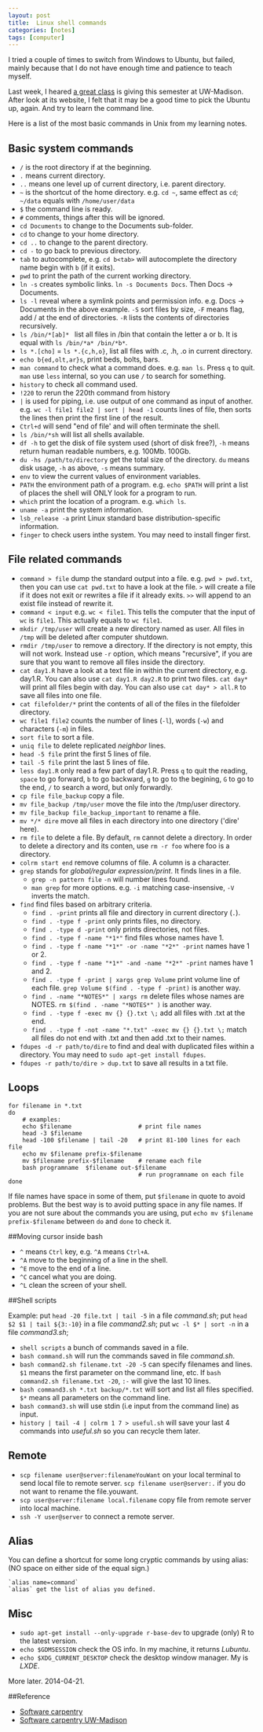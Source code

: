 ```yaml
---
layout: post
title:  Linux shell commands
categories: [notes]
tags: [computer]
---
```

I tried a couple of times to switch from Windows to Ubuntu, but failed, mainly because that I do not have enough time and patience
to teach myself. 

Last week, I heared [a great class](http://kbroman.github.io/Tools4RR/) is giving this semester at UW-Madison. After look at
its website, I felt that it may be a good time to pick the Ubuntu up, again. And try to learn the command line. 

Here is a list of the most basic commands in Unix from my learning notes.

## Basic system commands

+ `/` is the root directory if at the beginning.
+ `.` means current directory.
+ `..` means one level up of current directory, i.e. parent directory.
+ `~` is the shortcut of the home directory. e.g. `cd ~`, same effect as `cd`; `~/data` equals with `/home/user/data`
+ `$` the command line is ready.
+ `#` comments, things after this will be ignored.
+ `cd Documents` to change to the Documents sub-folder.
+ `cd` to change to your home directory.
+ `cd ..` to change to the parent directory.
+ `cd -` to go back to previous directory.
+ `tab` to autocomplete, e.g. `cd b<tab>` will autocomplete the directory name begin with `b` (if it exits).
+ `pwd` to print the path of the current working directory.
+ `ln -s` creates symbolic links. `ln -s Documents Docs`. Then Docs -> Documents.
+ `ls -l` reveal where a symlink points and permission info. e.g. Docs -> Documents in the above example. `-S` sort files by size, `-F` means flag, add / at the end of directories. `-R` lists the contents of directories recursively.
+ `ls /bin/*[ab]* ` list all files in /bin that contain the letter a or b. It is equal with `ls /bin/*a* /bin/*b*`.
+ `ls *.[cho]` = `ls *.{c,h,o}`, list all files with .c, .h, .o in current directory.
+ `echo b{ed,olt,ar}s`, print beds, bolts, bars.
+ `man command` to check what a command does. e.g. `man ls`. Press `q` to quit. `man` use `less` internal, so you can use `/` to search for something.
+ `history` to check all command used.
+ `!220` to rerun the 220th command from history
+ `|` is used for piping, i.e. use output of one command as input of another. e.g. `wc -l file1 file2 | sort | head -1` counts lines of file, then sorts the lines then print the first line of the result.
+ `Ctrl+d` will send "end of file' and will often terminate the shell.
+ `ls /bin/*sh` will list all shells available.
+ `df -h` to get the disk of file system used (short of disk free?), `-h` means return human readable numbers, e.g. 100Mb. 100Gb.
+ `du -hs /path/to/directory` get the total size of the directory. `du` means disk usage, `-h` as above, `-s` means summary.
+ `env` to view the current values of environment variables.
+ `PATH` the environment path of a program. e.g. `echo $PATH` will print a list of places the shell will ONLY look for a program to run.
+ `which` print the location of a program. e.g. `which ls`.
+ `uname -a` print the system information.
+ `lsb_release -a` print Linux standard base distribution-specific information.
+ `finger` to check users inthe system. You may need to install finger first.


## File related commands

+ `command > file` dump the standard output into a file. e.g. `pwd > pwd.txt`, then you can use `cat pwd.txt` to have a look at the file. `>` will create a file if it does not exit or rewrites a file if it already exits. `>>` will append to an exist file instead of rewrite it.
+ `command < input` e.g. `wc < file1`. This tells the computer that the input of `wc` is `file1`. This actually equals to `wc file1`.
+ `mkdir /tmp/user` will create a new directory named as user. All files in `/tmp` will be deleted after computer shutdown.
+ `rmdir /tmp/user` to remove a directory. If the directory is not empty, this will not work. Instead use `-r` option, which means "recursive", if you are sure that you want to remove all files inside the directory.
+ `cat day1.R` have a look at a text file in within the current directory, e.g. day1.R. You can also use `cat day1.R day2.R` to print two files. `cat day*` will print all files begin with day. You can also use `cat day* > all.R` to save all files into one file.
+ `cat filefolder/*` print the contents of all of the files in the filefolder directory.
+ `wc file1 file2` counts the number of lines (`-l`), words (`-w`) and characters (`-m`) in files.
+ `sort file` to sort a file.
+ `uniq file` to delete replicated *neighbor* lines.
+ `head -5 file` print the first 5 lines of file.
+ `tail -5 file` print the last 5 lines of file.
+ `less day1.R` only read a few part of day1.R. Press `q` to quit the reading, `space` to go forward, `b` to go backward, `g` to go to the begining, `G` to go to the end, `/` to search a word, but only forwardly.
+ `cp file file_backup` copy a file.
+ `mv file_backup /tmp/user` move the file into the /tmp/user directory.
+ `mv file_backup file_backup_important` to rename a file.
+ `mv */* dire` move all files in each directory into one directory ('dire' here).
+ `rm file` to delete a file. By default, `rm` cannot delete a directory. In order to delete a directory and its conten, use `rm -r foo` where foo is a directory.
+ `colrm start end` remove columns of file. A column is a character.
+ `grep` stands for *global/regular expression/print*. It finds lines in a file.
	* `grep -n pattern file` `-n` will number lines found.
	* `man grep` for more options. e.g. `-i` matching case-insensive, `-V` inverts the match.
+ `find` find files based on arbitrary criteria.
	* `find . -print` prints all file and directory in current directory (`.`).
	* `find . -type f -print` only prints files, no directory.
	* `find . -type d -print` only prints directories, not files.
	* `find . -type f -name "*1*"` find files whose names have 1.
	* `find . -type f -name "*1*" -or -name "*2*" -print` names have 1 or 2.
	* `find . -type f -name "*1*" -and -name "*2*" -print` names have 1 and 2.
	* `find . -type f -print | xargs grep Volume` print volume line of each file. `grep Volume $(find . -type f -print)` is another way.
	* `find . -name "*NOTES*" | xargs rm` delete files whose names are NOTES. `rm $(find . -name "*NOTES*" )` is another way.
	* `find . -type f -exec mv {} {}.txt \;` add all files with .txt at the end.
	* `find . -type f -not -name "*.txt" -exec mv {} {}.txt \;` match all files do not end with .txt and then add .txt to their names.
+ `fdupes -d -r path/to/dire` to find and deal with duplicated files within a directory. You may need to `sudo apt-get install fdupes`.
+ `fdupes -r path/to/dire > dup.txt` to save all results in a txt file.


## Loops

	for filename in *.txt
	do 
		# examples:
		echo $filename                   # print file names
		head -3 $filename 
	    head -100 $filename | tail -20   # print 81-100 lines for each file
		echo mv $filename prefix-$filename
		mv $filename prefix-$filename    # rename each file
		bash programname  $filename out-$filename
										 # run programname on each file
	done

If file names have space in some of them, put `$filename` in quote to avoid problems. But the best way is to avoid putting space in any file names. If you are not sure about the commands you are using, put `echo mv $filename prefix-$filename` between `do` and `done` to check it.

##Moving cursor inside bash

+ `^` means `Ctrl` key, e.g. `^A` means `Ctrl+A`.
+ `^A` move to the beginning of a line in the shell.
+ `^E` move to the end of a line.
+ `^C` cancel what you are doing.
+ `^L` clean the screen of your shell.
 

##Shell scripts

Example: put `head -20 file.txt | tail -5` in a file *command.sh*; put `head $2 $1 | tail ${3:-10}` in a file *command2.sh*; put `wc -l $* | sort -n` in a file *command3.sh*;

+ `shell scripts` a bunch of commands saved in a file.
+ `bash command.sh` will run the commands saved in file *command.sh*.
+ `bash command2.sh filename.txt -20 -5` can specify filenames and lines. `$1` means the first parameter on the command line, etc. If `bash command2.sh filename.txt -20`, `:-` will give the last 10 lines.
+ `bash command3.sh *.txt backup/*.txt` will sort and list all files specified. `$*` means all parameters on the command line.
+ `bash command3.sh` will use stdin (i.e input from the command line) as input.
+ `history | tail -4 | colrm 1 7 > useful.sh` will save your last 4 commands into *useful.sh* so you can recycle them later.

## Remote

+ `scp filename user@server:filenameYouWant` on your local terminal to send local file to remote server. `scp filename user@server:.` if you do not want  to rename the file.youwant.
+ `scp user@server:filename local.filename` copy file from remote server into local machine.
+ `ssh -Y user@server` to connect a remote server.

## Alias
You can define a shortcut for some long cryptic commands by using alias: (NO space on either side of the equal sign.)

	`alias name=command`
	`alias` get the list of alias you defined. 

## Misc

+ `sudo apt-get install --only-upgrade r-base-dev` to upgrade (only) R to the latest version.
+ `echo $GDMSESSION` check the OS info. In my machine, it returns *Lubuntu*.
+ `echo $XDG_CURRENT_DESKTOP` check the desktop window manager. My is *LXDE*.


More later. 2014-04-21.

##Reference

+ [Software carpentry](http://software-carpentry.org/v5/novice/shell/)
+ [Software carpentry UW-Madison](https://github.com/UW-Madison-ACI/boot-camps/blob/2014-01-uwmadison/shell/Readme.md)

